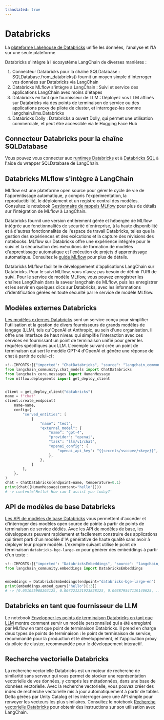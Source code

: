```yaml
---
translated: true
---
```


Databricks
==========

La [plateforme Lakehouse de Databricks](https://www.databricks.com/) unifie les données, l'analyse et l'IA sur une seule plateforme.

Databricks s'intègre à l'écosystème LangChain de diverses manières :

1. Connecteur Databricks pour la chaîne SQLDatabase : SQLDatabase.from_databricks() fournit un moyen simple d'interroger vos données sur Databricks via LangChain
2. Databricks MLflow s'intègre à LangChain : Suivi et service des applications LangChain avec moins d'étapes
3. Databricks en tant que fournisseur de LLM : Déployez vos LLM affinés sur Databricks via des points de terminaison de service ou des applications proxy de pilote de cluster, et interrogez-les comme langchain.llms.Databricks
4. Databricks Dolly : Databricks a ouvert Dolly, qui permet une utilisation commerciale, et peut être accessible via le Hugging Face Hub

Connecteur Databricks pour la chaîne SQLDatabase
------------------------------------------------
Vous pouvez vous connecter aux [runtimes Databricks](https://docs.databricks.com/runtime/index.html) et à [Databricks SQL](https://www.databricks.com/product/databricks-sql) à l'aide du wrapper SQLDatabase de LangChain.

Databricks MLflow s'intègre à LangChain
---------------------------------------

MLflow est une plateforme open source pour gérer le cycle de vie de l'apprentissage automatique, y compris l'expérimentation, la reproductibilité, le déploiement et un registre central des modèles. Consultez le notebook [Gestionnaire de rappels MLflow](/docs/integrations/providers/mlflow_tracking) pour plus de détails sur l'intégration de MLflow à LangChain.

Databricks fournit une version entièrement gérée et hébergée de MLflow intégrée aux fonctionnalités de sécurité d'entreprise, à la haute disponibilité et à d'autres fonctionnalités de l'espace de travail Databricks, telles que la gestion des expériences et des exécutions et la capture des révisions des notebooks. MLflow sur Databricks offre une expérience intégrée pour le suivi et la sécurisation des exécutions de formation de modèles d'apprentissage automatique et l'exécution de projets d'apprentissage automatique. Consultez le [guide MLflow](https://docs.databricks.com/mlflow/index.html) pour plus de détails.

Databricks MLflow facilite le développement d'applications LangChain sur Databricks. Pour le suivi MLflow, vous n'avez pas besoin de définir l'URI de suivi. Pour le service de modèle MLflow, vous pouvez enregistrer les chaînes LangChain dans la saveur langchain de MLflow, puis les enregistrer et les servir en quelques clics sur Databricks, avec les informations d'identification gérées en toute sécurité par le service de modèle MLflow.

Modèles externes Databricks
---------------------------

[Les modèles externes Databricks](https://docs.databricks.com/generative-ai/external-models/index.html) sont un service conçu pour simplifier l'utilisation et la gestion de divers fournisseurs de grands modèles de langage (LLM), tels qu'OpenAI et Anthropic, au sein d'une organisation. Il offre une interface de haut niveau qui simplifie l'interaction avec ces services en fournissant un point de terminaison unifié pour gérer les requêtes spécifiques aux LLM. L'exemple suivant crée un point de terminaison qui sert le modèle GPT-4 d'OpenAI et génère une réponse de chat à partir de celui-ci :

```python
<!--IMPORTS:[{"imported": "ChatDatabricks", "source": "langchain_community.chat_models", "docs": "https://api.python.langchain.com/en/latest/chat_models/langchain_community.chat_models.databricks.ChatDatabricks.html", "title": "-> content='Hello! How can I assist you today?'"}, {"imported": "HumanMessage", "source": "langchain_core.messages", "docs": "https://api.python.langchain.com/en/latest/messages/langchain_core.messages.human.HumanMessage.html", "title": "-> content='Hello! How can I assist you today?'"}]-->
from langchain_community.chat_models import ChatDatabricks
from langchain_core.messages import HumanMessage
from mlflow.deployments import get_deploy_client


client = get_deploy_client("databricks")
name = f"chat"
client.create_endpoint(
    name=name,
    config={
        "served_entities": [
            {
                "name": "test",
                "external_model": {
                    "name": "gpt-4",
                    "provider": "openai",
                    "task": "llm/v1/chat",
                    "openai_config": {
                        "openai_api_key": "{{secrets/<scope>/<key>}}",
                    },
                },
            }
        ],
    },
)
chat = ChatDatabricks(endpoint=name, temperature=0.1)
print(chat([HumanMessage(content="hello")]))
# -> content='Hello! How can I assist you today?'
```

API de modèles de base Databricks
--------------------------------

[Les API de modèles de base Databricks](https://docs.databricks.com/machine-learning/foundation-models/index.html) vous permettent d'accéder et d'interroger des modèles open source de pointe à partir de points de terminaison de service dédiés. Avec les API de modèles de base, les développeurs peuvent rapidement et facilement construire des applications qui tirent parti d'un modèle d'IA générative de haute qualité sans avoir à déployer leur propre modèle. L'exemple suivant utilise le point de terminaison `databricks-bge-large-en` pour générer des embeddings à partir d'un texte :

```python
<!--IMPORTS:[{"imported": "DatabricksEmbeddings", "source": "langchain_community.embeddings", "docs": "https://api.python.langchain.com/en/latest/embeddings/langchain_community.embeddings.databricks.DatabricksEmbeddings.html", "title": "-> content='Hello! How can I assist you today?'"}]-->
from langchain_community.embeddings import DatabricksEmbeddings


embeddings = DatabricksEmbeddings(endpoint="databricks-bge-large-en")
print(embeddings.embed_query("hello")[:3])
# -> [0.051055908203125, 0.007221221923828125, 0.003879547119140625, ...]
```

Databricks en tant que fournisseur de LLM
----------------------------------------

Le notebook [Envelopper les points de terminaison Databricks en tant que LLM](/docs/integrations/llms/databricks#wrapping-a-serving-endpoint-custom-model) montre comment servir un modèle personnalisé qui a été enregistré par MLflow en tant que point de terminaison Databricks.
Il prend en charge deux types de points de terminaison : le point de terminaison de service, recommandé pour la production et le développement, et l'application proxy du pilote de cluster, recommandée pour le développement interactif.

Recherche vectorielle Databricks
--------------------------------

La recherche vectorielle Databricks est un moteur de recherche de similarité sans serveur qui vous permet de stocker une représentation vectorielle de vos données, y compris les métadonnées, dans une base de données vectorielle. Avec la recherche vectorielle, vous pouvez créer des index de recherche vectorielle mis à jour automatiquement à partir de tables Delta gérées par Unity Catalog et les interroger avec une API simple pour renvoyer les vecteurs les plus similaires. Consultez le notebook [Recherche vectorielle Databricks](/docs/integrations/vectorstores/databricks_vector_search) pour obtenir des instructions sur son utilisation avec LangChain.

